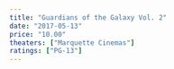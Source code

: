 ```yaml
---
title: "Guardians of the Galaxy Vol. 2"
date: "2017-05-13"
price: "10.00"
theaters: ["Marquette Cinemas"]
ratings: ["PG-13"]
---
```

